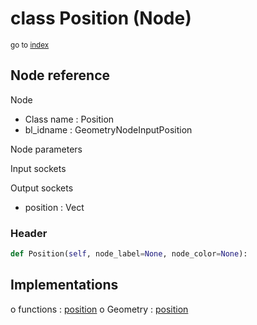 # class Position (Node)

<sub>go to [index](/docs/index.md)</sub>

## Node reference

Node
 - Class name : Position
 - bl_idname : GeometryNodeInputPosition

Node parameters

Input sockets

Output sockets
 - position : Vect

### Header

``` python
def Position(self, node_label=None, node_color=None):
```

## Implementations

o functions : [position](/docs/GeoNodes_classes/position.md)
o Geometry : [position](/docs/GeoNodes_classes/Geometry.md#position) 

